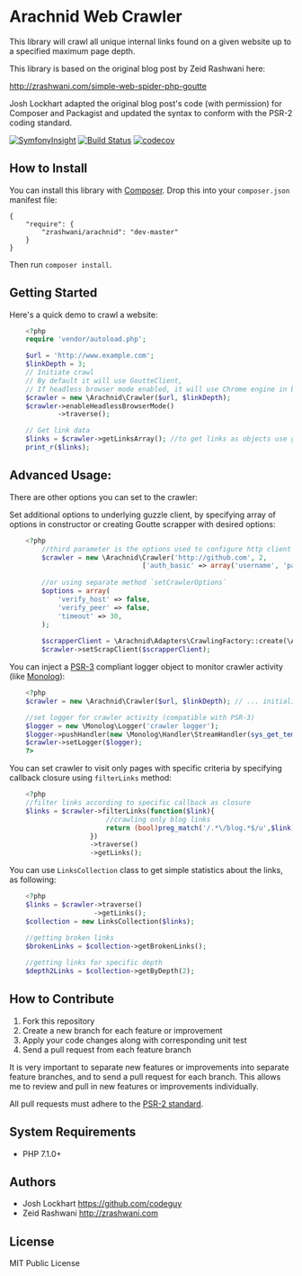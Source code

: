 # Arachnid Web Crawler

This library will crawl all unique internal links found on a given website
up to a specified maximum page depth.

This library is based on the original blog post by Zeid Rashwani here:

<http://zrashwani.com/simple-web-spider-php-goutte>

Josh Lockhart adapted the original blog post's code (with permission)
for Composer and Packagist and updated the syntax to conform with
the PSR-2 coding standard.

[![SymfonyInsight](https://insight.symfony.com/projects/a2309c5b-d961-4633-8fb4-162dde3532e4/mini.svg)](https://insight.symfony.com/projects/a2309c5b-d961-4633-8fb4-162dde3532e4)
[![Build Status](https://travis-ci.org/zrashwani/arachnid.svg?branch=master)](https://travis-ci.org/zrashwani/arachnid)
[![codecov](https://codecov.io/gh/zrashwani/arachnid/branch/master/graph/badge.svg)](https://codecov.io/gh/zrashwani/arachnid)

## How to Install

You can install this library with [Composer][composer]. Drop this into your `composer.json`
manifest file:

    {
        "require": {
            "zrashwani/arachnid": "dev-master"
        }
    }

Then run `composer install`.

## Getting Started

Here's a quick demo to crawl a website:
```php
    <?php
    require 'vendor/autoload.php';

    $url = 'http://www.example.com';
    $linkDepth = 3;
    // Initiate crawl  
    // By default it will use GoutteClient, 
    // If headless browser mode enabled, it will use Chrome engine in background useful to get javacript-based content
    $crawler = new \Arachnid\Crawler($url, $linkDepth);
    $crawler->enableHeadlessBrowserMode()
            ->traverse();

    // Get link data
    $links = $crawler->getLinksArray(); //to get links as objects use getLinks() method
    print_r($links);
```
    
## Advanced Usage:
   There are other options you can set to the crawler:


   Set additional options to underlying guzzle client, by specifying array of options in constructor 
or creating Goutte scrapper with desired options:

```php
    <?php
        //third parameter is the options used to configure http client
        $crawler = new \Arachnid\Crawler('http://github.com', 2, 
                                 ['auth_basic' => array('username', 'password')]);
           
        //or using separate method `setCrawlerOptions`
        $options = array(
            'verify_host' => false,
            'verify_peer' => false,
            'timeout' => 30,
        );
                        
        $scrapperClient = \Arachnid\Adapters\CrawlingFactory::create(\Arachnid\Adapters\CrawlingFactory::TYPE_GOUTTE,$options);
        $crawler->setScrapClient($scrapperClient);
```

   You can inject a [PSR-3][psr3] compliant logger object to monitor crawler activity (like [Monolog][monolog]):
```php
    <?php    
    $crawler = new \Arachnid\Crawler($url, $linkDepth); // ... initialize crawler   

    //set logger for crawler activity (compatible with PSR-3)
    $logger = new \Monolog\Logger('crawler logger');
    $logger->pushHandler(new \Monolog\Handler\StreamHandler(sys_get_temp_dir().'/crawler.log'));
    $crawler->setLogger($logger);
    ?>
```
   You can set crawler to visit only pages with specific criteria by specifying callback closure using `filterLinks` method:

```php
    <?php
    //filter links according to specific callback as closure
    $links = $crawler->filterLinks(function($link){
                        //crawling only blog links
                        return (bool)preg_match('/.*\/blog.*$/u',$link); 
                    })
                    ->traverse()
                    ->getLinks();

```    
    
   You can use `LinksCollection` class to get simple statistics about the links, as following:
```php
    <?php
    $links = $crawler->traverse()
                     ->getLinks();
    $collection = new LinksCollection($links);

    //getting broken links
    $brokenLinks = $collection->getBrokenLinks();
   
    //getting links for specific depth
    $depth2Links = $collection->getByDepth(2);
```

## How to Contribute

1. Fork this repository
2. Create a new branch for each feature or improvement
3. Apply your code changes along with corresponding unit test
4. Send a pull request from each feature branch

It is very important to separate new features or improvements into separate feature branches,
and to send a pull request for each branch. This allows me to review and pull in new features
or improvements individually.

All pull requests must adhere to the [PSR-2 standard][psr2].

## System Requirements

* PHP 7.1.0+

## Authors

* Josh Lockhart <https://github.com/codeguy>
* Zeid Rashwani <http://zrashwani.com>

## License

MIT Public License

[composer]: http://getcomposer.org/
[psr2]: https://github.com/php-fig/fig-standards/blob/master/accepted/PSR-2-coding-style-guide.md
[psr3]: https://github.com/php-fig/fig-standards/blob/master/accepted/PSR-3-logger-interface.md
[monolog]: https://github.com/Seldaek/monolog

